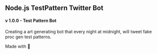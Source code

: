 ## Node.js TestPattern Twitter Bot

#### v 1.0.0 - Test Pattern Bot

Creating a art generating bot that every night at midnight, will tweet fake proc gen test patterns.

Made with :blue_heart:
